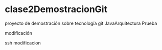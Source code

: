 # clase2DemostracionGit
proyecto de demostración sobre tecnología git JavaArquitectura
Prueba

modificación 

ssh modificacion
